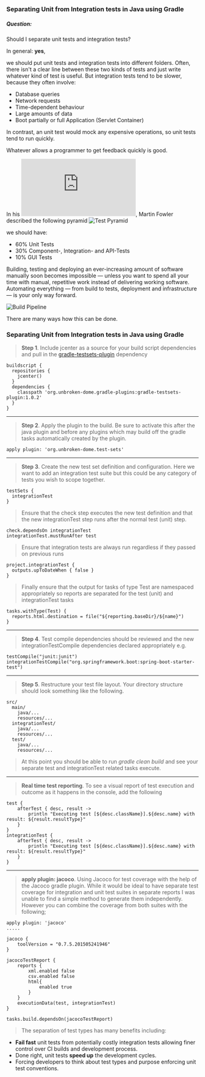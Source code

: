 ### Separating Unit from Integration tests in Java using Gradle

##### Question: 
Should I separate unit tests and integration tests?

In general: <b>yes</b>, 

we should put unit tests and integration tests into different folders. Often, there isn't a clear line between these two kinds of tests and just write whatever kind of test is useful. But integration tests tend to be slower, because they often involve:

* Database queries
* Network requests
* Time-dependent behaviour
* Large amounts of data
* Boot partially or full Application (Servlet Container)

In contrast, an unit test would mock any expensive operations, so unit tests tend to run quickly.

Whatever allows a programmer to get feedback quickly is good.

In his ![blog](https://martinfowler.com/articles/practical-test-pyramid.html), Martin Fowler described the following pyramid
![Test Pyramid](https://martinfowler.com/bliki/images/testPyramid/test-pyramid.png)

we should have: 
* 60% Unit Tests
* 30% Component-, Integration- and API-Tests
* 10% GUI Tests

Building, testing and deploying an ever-increasing amount of software manually soon becomes impossible 
— unless you want to spend all your time with manual, repetitive work instead of delivering working software. 
Automating everything — from build to tests, deployment and infrastructure — is your only way forward.

![Build Pipeline](https://martinfowler.com/articles/practical-test-pyramid/buildPipeline.png)

There are many ways how this can be done.

### Separating Unit from Integration tests in Java using Gradle
 
> <b>Step 1</b>.
  Include jcenter as a source for your build script dependencies and pull in the [gradle-testsets-plugin](https://github.com/unbroken-dome/gradle-testsets-plugin) dependency
  ```
  buildscript {  
    repositories {
      jcenter()
    }
    dependencies {
      classpath 'org.unbroken-dome.gradle-plugins:gradle-testsets-plugin:1.0.2'
    }
  }
  ```
 
***
  
> <b>Step 2</b>.
  Apply the plugin to the build. Be sure to activate this after the java plugin and before any plugins which may build off the gradle tasks automatically created by the plugin.
  ```
  apply plugin: 'org.unbroken-dome.test-sets'
  ```

***
  
> <b>Step 3</b>.
  Create the new test set definition and configuration. Here we want to add an integration test suite but this could be any category of tests you wish to scope together.
  
  ```
  testSets {  
    integrationTest
  }
  ```
  
>  Ensure that the check step executes the new test definition and that the new integrationTest step runs after the normal test (unit) step.

  ```
  check.dependsOn integrationTest  
  integrationTest.mustRunAfter test 
  ```
  
>  Ensure that integration tests are always run regardless if they passed on previous runs
  
  ```
  project.integrationTest {  
    outputs.upToDateWhen { false }
  }
  ```
  
>  Finally ensure that the output for tasks of type Test are namespaced appropriately so reports are separated for the test (unit) and integrationTest tasks

  ```
  tasks.withType(Test) {  
    reports.html.destination = file("${reporting.baseDir}/${name}")
  }
  ```
 
***
  
> <b>Step 4</b>.
  Test compile dependencies should be reviewed and the new integrationTestCompile dependencies declared appropriately 
  e.g.
  
  ```
  testCompile("junit:junit")  
  integrationTestCompile("org.springframework.boot:spring-boot-starter-test")
  ```

***
  
> <b>Step 5</b>.
  Restructure your test file layout. Your directory structure should look something like the following.
  
  ```
  src/  
    main/
      java/...
      resources/...
    integrationTest/
      java/...
      resources/...
    test/
      java/...
      resources/...
  ```
  
>  At this point you should be able to run *gradle clean build* and see your separate test and integrationTest related tasks execute.

***

> <b>Real time test reporting</b>.
  To see a visual report of test execution and outcome as it happens in the console, add the following
  
 ```
 test {
     afterTest { desc, result ->
         println "Executing test [${desc.className}].${desc.name} with result: ${result.resultType}"
     }
 }
 integrationTest {
     afterTest { desc, result ->
         println "Executing test [${desc.className}].${desc.name} with result: ${result.resultType}"
     }
 }
 ```
 
 ***
 
 > <b>apply plugin: jacoco</b>.
 Using Jacoco for test coverage with the help of the Jacoco gradle plugin. While it would be ideal to have separate test coverage for integration and unit test suites in separate reports I was unable to find a simple method to generate them independently. However you can combine the coverage from both suites with the following;
 
```
apply plugin: 'jacoco'  
.....

jacoco {
    toolVersion = "0.7.5.201505241946"
}

jacocoTestReport {
    reports {
        xml.enabled false
        csv.enabled false
        html{
            enabled true
        }
    }
    executionData(test, integrationTest)
}

tasks.build.dependsOn(jacocoTestReport)
```

> The separation of test types has many benefits including:

* <b>Fail fast</b> unit tests from potentially costly integration tests allowing finer control over CI builds and development process.
* Done right, unit tests <b>speed up</b> the development cycles.
* Forcing developers to think about test types and purpose enforcing unit test conventions. 
